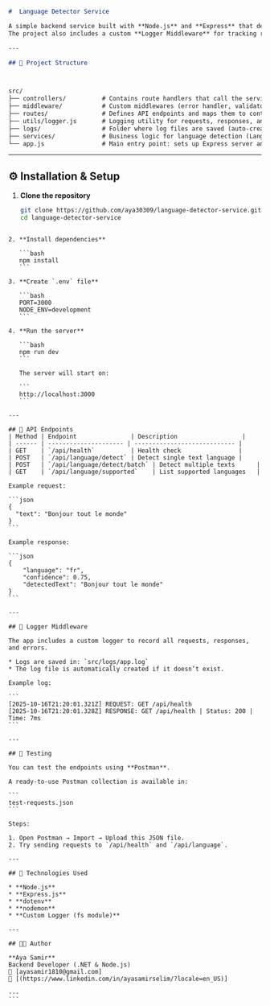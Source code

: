 ```markdown
#  Language Detector Service

A simple backend service built with **Node.js** and **Express** that detects the language of a given text.  
The project also includes a custom **Logger Middleware** for tracking requests, responses, and errors.

---

## 📁 Project Structure



src/
├── controllers/          # Contains route handlers that call the service and send responses
├── middleware/           # Custom middlewares (error handler, validator, etc.)
├── routes/               # Defines API endpoints and maps them to controllers
├── utils/logger.js       # Logging utility for requests, responses, and errors
├── logs/                 # Folder where log files are saved (auto-created)
├── services/             # Business logic for language detection (LanguageDetectionService)
└── app.js                # Main entry point: sets up Express server and middleware

````

---

## ⚙️ Installation & Setup

1. **Clone the repository**
   ```bash
   git clone https://github.com/aya30309/language-detector-service.git
   cd language-detector-service
````

2. **Install dependencies**

   ```bash
   npm install
   ```

3. **Create `.env` file**

   ```bash
   PORT=3000
   NODE_ENV=development
   ```

4. **Run the server**

   ```bash
   npm run dev
   ```

   The server will start on:

   ```
   http://localhost:3000
   ```

---

## 🧩 API Endpoints
| Method | Endpoint               | Description                  |
| ------ | --------------------- | ---------------------------- |
| GET    | `/api/health`          | Health check                |
| POST   | `/api/language/detect` | Detect single text language |
| POST   | `/api/language/detect/batch` | Detect multiple texts      |
| GET    | `/api/language/supported`    | List supported languages   |

Example request:

```json
{
  "text": "Bonjour tout le monde"
}
```

Example response:

```json
{
    "language": "fr",
    "confidence": 0.75,
    "detectedText": "Bonjour tout le monde"
}
```

---

## 🧾 Logger Middleware

The app includes a custom logger to record all requests, responses, and errors.

* Logs are saved in: `src/logs/app.log`
* The log file is automatically created if it doesn’t exist.

Example log:

```
[2025-10-16T21:20:01.321Z] REQUEST: GET /api/health
[2025-10-16T21:20:01.328Z] RESPONSE: GET /api/health | Status: 200 | Time: 7ms
```

---

## 🧪 Testing

You can test the endpoints using **Postman**.

A ready-to-use Postman collection is available in:

```
test-requests.json
```

Steps:

1. Open Postman → Import → Upload this JSON file.
2. Try sending requests to `/api/health` and `/api/language`.

---

## 🧠 Technologies Used

* **Node.js**
* **Express.js**
* **dotenv**
* **nodemon**
* **Custom Logger (fs module)**

---

## 👩‍💻 Author

**Aya Samir**
Backend Developer (.NET & Node.js)
📧 [ayasamir1810@gmail.com]
💼 [(https://www.linkedin.com/in/ayasamirselim/?locale=en_US)]

---
```
